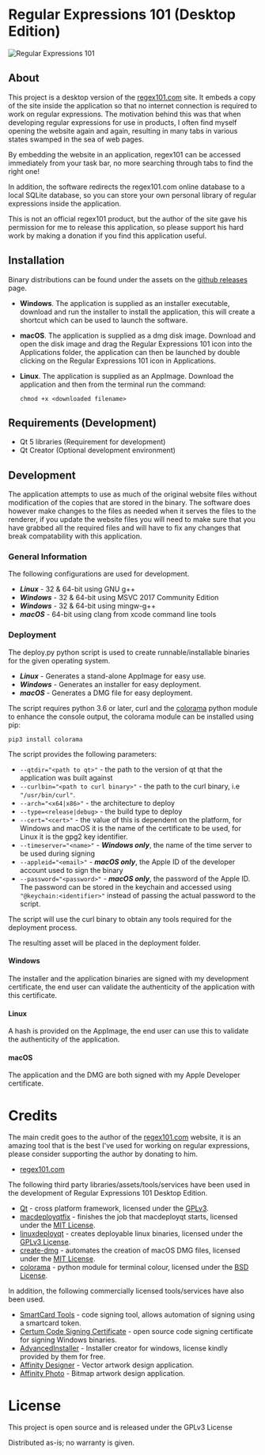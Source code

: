 # Regular Expressions 101 (Desktop Edition)

![Regular Expressions 101](https://user-images.githubusercontent.com/55795671/100066099-86352280-2e2c-11eb-8ba1-858b3dad057d.png)

## About

This project is a desktop version of the [regex101.com](https://regex101.com) site.  It embeds a copy of the site inside the application so that no internet connection is required to work on regular expressions.  The motivation behind this was that when developing regular expressions for use in products, I often find myself opening the website again and again, resulting in many tabs in various states swamped in the sea of web pages.

By embedding the website in an application, regex101 can be accessed immediately from your task bar, no more searching through tabs to find the right one!

In addition, the software redirects the regex101.com online database to a local SQLite database, so you can store your own personal library of regular expressions inside the application.

This is not an official regex101 product, but the author of the site gave his permission for me to release this application, so please support his hard work by making a donation if you find this application useful.

## Installation

Binary distributions can be found under the assets on the [github releases](https://github.com/fizzyade/regex101/releases) page.

- **Windows**.  The application is supplied as an installer executable, download and run the installer to install the application, this will create a shortcut which can be used to launch the software.

- **macOS**.  The application is supplied as a dmg disk image.  Download and open the disk image and drag the Regular Expressions 101 icon into the Applications folder, the application can then be launched by double clicking on the Regular Expressions 101 icon in Applications.

- **Linux**.  The application is supplied as an AppImage.  Download the application and then from the terminal run the command:

  `chmod +x <downloaded filename>`

## Requirements (Development)

- Qt 5 libraries (Requirement for development)
- Qt Creator (Optional development environment)

## Development

The application attempts to use as much of the original website files without modification of the copies that are stored in the binary.  The software does however make changes to the files as needed when it serves the files to the renderer, if you update the website files you will need to make sure that you have grabbed all the required files and will have to fix any changes that break compatability with this application.

### General Information

The following configurations are used for development.

- ***Linux*** - 32 & 64-bit using GNU g++
- ***Windows*** - 32 & 64-bit using MSVC 2017 Community Edition
- ***Windows*** - 32 & 64-bit using mingw-g++
- ***macOS*** - 64-bit using clang from xcode command line tools

### Deployment

The deploy.py python script is used to create runnable/installable binaries for the given operating system.

- ***Linux*** - Generates a stand-alone AppImage for easy use.
- ***Windows*** - Generates an installer for easy deployment.
- ***macOS*** - Generates a DMG file for easy deployment.

The script requires python 3.6 or later, curl and the [colorama](https://github.com/tartley/colorama) python module to enhance the console output, the colorama module can be installed using pip:

`pip3 install colorama`

The script provides the following parameters:

- `--qtdir="<path to qt>"` - the path to the version of qt that the application was built against
- `--curlbin="<path to curl binary>"` - the path to the curl binary, i.e `"/usr/bin/curl"`.
- `--arch="<x64|x86>"` - the architecture to deploy
- `--type=<release|debug>` - the build type to deploy
- `--cert="<cert>"` - the value of this is dependent on the platform, for Windows and macOS it is the name of the certificate to be used, for Linux it is the gpg2 key identifier.
- `--timeserver="<name>"` - ***Windows only***, the name of the time server to be used during signing
- `--appleid="<email>"` - ***macOS only***, the Apple ID of the developer account used to sign the binary
- `--password="<password>"` - ***macOS only***, the password of the Apple ID.  The password can be stored in the keychain and accessed using `"@keychain:<identifier>"` instead of passing the actual password to the script.

The script will use the curl binary to obtain any tools required for the deployment process.

The resulting asset will be placed in the deployment folder.

#### Windows

The installer and the application binaries are signed with my development certificate, the end user can validate the authenticity of the application with this certificate.

#### Linux

A hash is provided on the AppImage, the end user can use this to validate the authenticity of the application.

#### macOS

The application and the DMG are both signed with my Apple Developer certificate.

# Credits

The main credit goes to the author of the [regex101.com](https://regex101.com) website, it is an amazing tool that is the best I've used for working on regular expressions, please consider supporting the author by donating to him.

- [regex101.com](https://regex101.com) 

The following third party libraries/assets/tools/services have been used in the development of Regular Expressions 101 Desktop Edition.

- [Qt](https://www.qt.io/download) - cross platform framework, licensed under the [GPLv3](https://www.gnu.org/licenses/gpl-3.0.en.html).
- [macdeployqtfix](https://github.com/arl/macdeployqtfix) - finishes the job that macdeployqt starts, licensed under the [MIT License](https://github.com/arl/macdeployqtfix/blob/master/LICENSE).
- [linuxdeployqt](https://github.com/probonopd/linuxdeployqt) - creates deployable linux binaries, licensed under the [GPLv3 License](https://github.com/probonopd/linuxdeployqt/blob/master/LICENSE.GPLv3).
- [create-dmg](https://github.com/andreyvit/create-dmg) - automates the creation of macOS DMG files, licensed under the [MIT License](https://github.com/andreyvit/create-dmg/blob/master/LICENSE).
- [colorama](https://github.com/tartley/colorama) - python module for terminal colour, licensed under the [BSD License](https://github.com/tartley/colorama/blob/master/LICENSE.txt).

In addition, the following commercially licensed tools/services have also been used.

- [SmartCard Tools](https://www.mgtek.com/smartcard) - code signing tool, allows automation of signing using a smartcard token.
- [Certum Code Signing Certificate](https://en.sklep.certum.pl/data-safety/code-signing-certificates/open-source-code-signing-1022.html) - open source code signing certificate for signing Windows binaries.
- [AdvancedInstaller](https://www.advancedinstaller.com/) - Installer creator for windows, license kindly provided by them for free.
- [Affinity Designer](https://www.serif.com/designer) - Vector artwork design application.
- [Affinity Photo](https://www.serif.com/photo) - Bitmap artwork design application.

# License

This project is open source and is released under the GPLv3 License

Distributed as-is; no warranty is given.